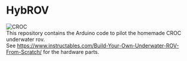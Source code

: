 # HybROV
![CROC](https://content.instructables.com/ORIG/F8L/94N5/IVO4MPIU/F8L94N5IVO4MPIU.jpg)<br>
This repository contains the Arduino code to pilot the homemade CROC underwater rov.<br>
See https://www.instructables.com/Build-Your-Own-Underwater-ROV-From-Scratch/ for the hardware parts.
